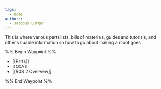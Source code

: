 ```yaml
---
tags:
  - note
authors:
  - Jacobus Burger
---
```


This is where various parts lists, bills of materials, guides and tutorials, and other valuable information on how to go about making a robot goes.

%% Begin Waypoint %%
- [[Parts]]
- [[Q&A]]
- [[ROS 2 Overview]]

%% End Waypoint %%